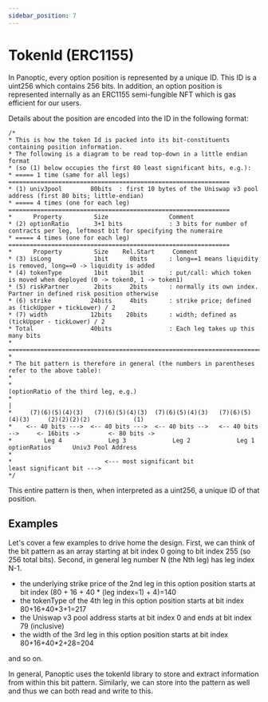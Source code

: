 ```yaml
---
sidebar_position: 7
---
```


# TokenId (ERC1155)

In Panoptic, every option position is represented by a unique ID. This ID is a uint256 which contains 256 bits. In addition, an option position is represented internally as an ERC1155 semi-fungible NFT which is gas efficient for our users.

Details about the position are encoded into the ID in the following format:

```solidity num
/*
* This is how the token Id is packed into its bit-constituents containing position information.
* The following is a diagram to be read top-down in a little endian format
* (so (1) below occupies the first 80 least significant bits, e.g.):
* ===== 1 time (same for all legs) ==============================================================
* (1) univ3pool        80bits  : first 10 bytes of the Uniswap v3 pool address (first 80 bits; little-endian)
* ===== 4 times (one for each leg) ==============================================================
*      Property         Size                 Comment
* (2) optionRatio       3+1 bits             : 3 bits for number of contracts per leg, leftmost bit for specifying the numeraire
* ===== 4 times (one for each leg) ==============================================================
*      Property         Size    Rel.Start     Comment
* (3) isLong            1bit      0bits      : long==1 means liquidity is removed, long==0 -> liquidity is added
* (4) tokenType         1bit      1bit       : put/call: which token is moved when deployed (0 -> token0, 1 -> token1)
* (5) riskPartner       2bits     2bits      : normally its own index. Partner in defined risk position otherwise
* (6) strike           24bits     4bits      : strike price; defined as (tickUpper + tickLower) / 2
* (7) width            12bits    28bits      : width; defined as (tickUpper - tickLower) / 2
* Total                40bits                : Each leg takes up this many bits
* ===============================================================================================
*
* The bit pattern is therefore in general (the numbers in parentheses refer to the above table):
*
*                                                                           (optionRatio of the third leg, e.g.)
*                                                                                  |
*     (7)(6)(5)(4)(3)   (7)(6)(5)(4)(3)  (7)(6)(5)(4)(3)   (7)(6)(5)(4)(3)     (2)(2)(2)(2)            (1)
*    <-- 40 bits --->  <-- 40 bits --->  <-- 40 bits -->   <-- 40 bits -->     <- 16bits ->        <- 80 bits ->
*         Leg 4             Leg 3             Leg 2             Leg 1          optionRatios      Univ3 Pool Address
*
*                          <--- most significant bit                   least significant bit --->
*/
```

This entire pattern is then, when interpreted as a uint256, a unique ID of that position.

## Examples

Let's cover a few examples to drive home the design. First, we can think of the bit pattern as an array starting at bit index 0 going to bit index 255 (so 256 total bits).
Second, in general leg number N (the Nth leg) has leg index N-1.

<ul>
<li>the underlying strike price of the 2nd leg in this option position starts at bit index  (80 + 16 + 40 * (leg index=1) + 4)=140</li>
<li>the tokenType of the 4th leg in this option position starts at bit index 80+16+40*3+1=217</li>
<li>the Uniswap v3 pool address starts at bit index 0 and ends at bit index 79 (inclusive)</li>
<li>the width of the 3rd leg in this option position starts at bit index 80+16+40*2+28=204</li>
</ul>
and so on.

In general, Panoptic uses the tokenId library to store and extract information from within this bit pattern. Similarly, we can store into the pattern as well and thus we can both read and write to this.
